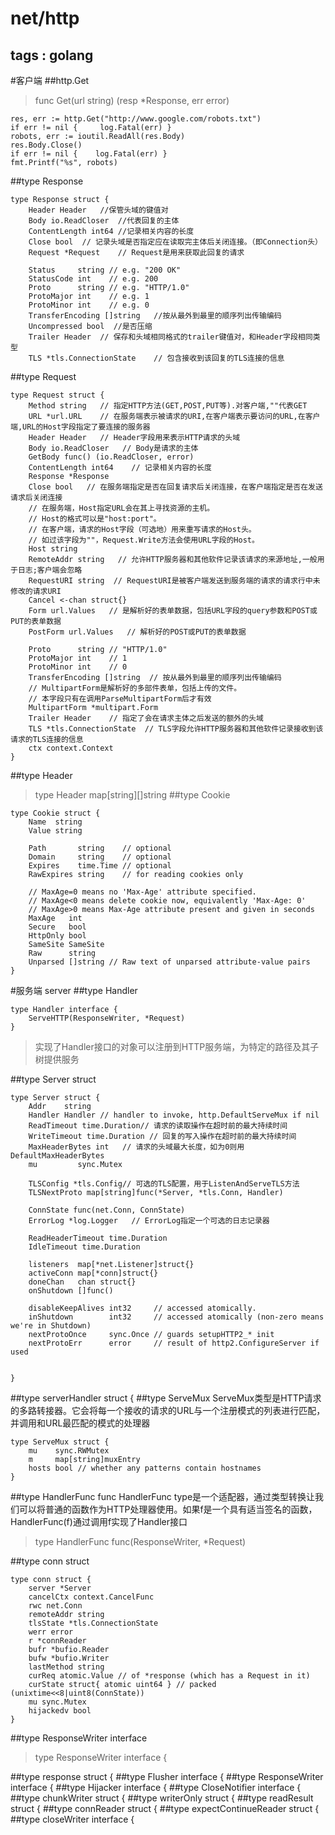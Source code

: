 # net/http

tags : golang
---
#客户端
##http.Get
>func Get(url string) (resp *Response, err error)
```
res, err := http.Get("http://www.google.com/robots.txt")
if err != nil {     log.Fatal(err) }
robots, err := ioutil.ReadAll(res.Body)
res.Body.Close()
if err != nil {    log.Fatal(err) }
fmt.Printf("%s", robots)
```
##type Response
```
type Response struct {
	Header Header   //保管头域的键值对
	Body io.ReadCloser  //代表回复的主体
	ContentLength int64 //记录相关内容的长度
	Close bool  // 记录头域是否指定应在读取完主体后关闭连接。（即Connection头）
	Request *Request    // Request是用来获取此回复的请求
	
	Status     string // e.g. "200 OK"
	StatusCode int    // e.g. 200
	Proto      string // e.g. "HTTP/1.0"
	ProtoMajor int    // e.g. 1
	ProtoMinor int    // e.g. 0
	TransferEncoding []string   //按从最外到最里的顺序列出传输编码
  	Uncompressed bool  //是否压缩
	Trailer Header  // 保存和头域相同格式的trailer键值对，和Header字段相同类型
	TLS *tls.ConnectionState    // 包含接收到该回复的TLS连接的信息
```
##type Request
```
type Request struct {
    Method string   // 指定HTTP方法(GET,POST,PUT等).对客户端,""代表GET
    URL *url.URL    // 在服务端表示被请求的URI,在客户端表示要访问的URL,在客户端,URL的Host字段指定了要连接的服务器
    Header Header   // Header字段用来表示HTTP请求的头域
    Body io.ReadCloser   // Body是请求的主体
    GetBody func() (io.ReadCloser, error)
    ContentLength int64    // 记录相关内容的长度
    Response *Response
    Close bool   // 在服务端指定是否在回复请求后关闭连接，在客户端指定是否在发送请求后关闭连接
    // 在服务端，Host指定URL会在其上寻找资源的主机。
    // Host的格式可以是"host:port"。
    // 在客户端，请求的Host字段（可选地）用来重写请求的Host头。
    // 如过该字段为""，Request.Write方法会使用URL字段的Host。
    Host string
    RemoteAddr string   // 允许HTTP服务器和其他软件记录该请求的来源地址,一般用于日志;客户端会忽略
    RequestURI string  // RequestURI是被客户端发送到服务端的请求的请求行中未修改的请求URI
    Cancel <-chan struct{}
    Form url.Values   // 是解析好的表单数据，包括URL字段的query参数和POST或PUT的表单数据
    PostForm url.Values   // 解析好的POST或PUT的表单数据

    Proto      string // "HTTP/1.0"
	ProtoMajor int    // 1
	ProtoMinor int    // 0
    TransferEncoding []string  // 按从最外到最里的顺序列出传输编码
    // MultipartForm是解析好的多部件表单，包括上传的文件。
    // 本字段只有在调用ParseMultipartForm后才有效
    MultipartForm *multipart.Form
    Trailer Header    // 指定了会在请求主体之后发送的额外的头域
    TLS *tls.ConnectionState  // TLS字段允许HTTP服务器和其他软件记录接收到该请求的TLS连接的信息
    ctx context.Context
}
```

##type Header
>type Header map[string][]string
##type Cookie
```
type Cookie struct {
	Name  string
	Value string

	Path       string    // optional
	Domain     string    // optional
	Expires    time.Time // optional
	RawExpires string    // for reading cookies only

	// MaxAge=0 means no 'Max-Age' attribute specified.
	// MaxAge<0 means delete cookie now, equivalently 'Max-Age: 0'
	// MaxAge>0 means Max-Age attribute present and given in seconds
	MaxAge   int
	Secure   bool
	HttpOnly bool
	SameSite SameSite
	Raw      string
	Unparsed []string // Raw text of unparsed attribute-value pairs
}
```
#服务端 server
##type Handler
```
type Handler interface {
    ServeHTTP(ResponseWriter, *Request)
}
```
>实现了Handler接口的对象可以注册到HTTP服务端，为特定的路径及其子树提供服务

##type Server struct
```
type Server struct {
	Addr    string  
	Handler Handler // handler to invoke, http.DefaultServeMux if nil
	ReadTimeout time.Duration// 请求的读取操作在超时前的最大持续时间
	WriteTimeout time.Duration // 回复的写入操作在超时前的最大持续时间
 	MaxHeaderBytes int   // 请求的头域最大长度，如为0则用DefaultMaxHeaderBytes
	mu         sync.Mutex

	TLSConfig *tls.Config// 可选的TLS配置，用于ListenAndServeTLS方法
	TLSNextProto map[string]func(*Server, *tls.Conn, Handler)

	ConnState func(net.Conn, ConnState)
 	ErrorLog *log.Logger   // ErrorLog指定一个可选的日志记录器

	ReadHeaderTimeout time.Duration
	IdleTimeout time.Duration

	listeners  map[*net.Listener]struct{}
	activeConn map[*conn]struct{}
	doneChan   chan struct{}
	onShutdown []func()

	disableKeepAlives int32     // accessed atomically.
	inShutdown        int32     // accessed atomically (non-zero means we're in Shutdown)
	nextProtoOnce     sync.Once // guards setupHTTP2_* init
	nextProtoErr      error     // result of http2.ConfigureServer if used


}
```
##type serverHandler struct {
##type ServeMux
ServeMux类型是HTTP请求的多路转接器。它会将每一个接收的请求的URL与一个注册模式的列表进行匹配，并调用和URL最匹配的模式的处理器

```
type ServeMux struct {
	mu    sync.RWMutex
	m     map[string]muxEntry
	hosts bool // whether any patterns contain hostnames
}
```
##type HandlerFunc func
HandlerFunc type是一个适配器，通过类型转换让我们可以将普通的函数作为HTTP处理器使用。如果f是一个具有适当签名的函数，HandlerFunc(f)通过调用f实现了Handler接口
>type HandlerFunc func(ResponseWriter, *Request)

##type conn struct
```
type conn struct {
	server *Server
	cancelCtx context.CancelFunc
	rwc net.Conn
	remoteAddr string
	tlsState *tls.ConnectionState
	werr error
	r *connReader
	bufr *bufio.Reader
	bufw *bufio.Writer
	lastMethod string
	curReq atomic.Value // of *response (which has a Request in it)
	curState struct{ atomic uint64 } // packed (unixtime<<8|uint8(ConnState))
	mu sync.Mutex
	hijackedv bool
}
```
##type ResponseWriter interface
>type ResponseWriter interface {

##type response struct {
##type Flusher interface {
##type ResponseWriter interface {
##type Hijacker interface {
##type CloseNotifier interface {
##type chunkWriter struct {
##type writerOnly struct {
##type readResult struct {
##type connReader struct {
##type expectContinueReader struct {
##type closeWriter interface {




<!--stackedit_data:
eyJoaXN0b3J5IjpbLTY3MTUxNTkxNF19
-->
